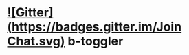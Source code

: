 [![Gitter](https://badges.gitter.im/Join Chat.svg)](https://gitter.im/VovanR/b-toggler?utm_source=badge&utm_medium=badge&utm_campaign=pr-badge)
b-toggler
=========
